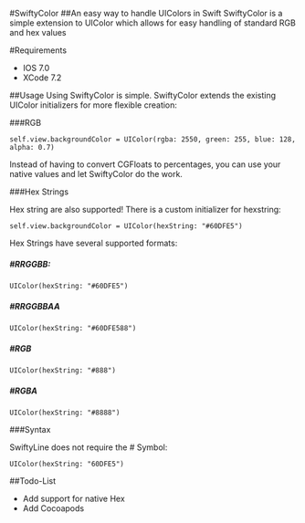 #SwiftyColor
##An easy way to handle UIColors in Swift
SwiftyColor is a simple extension to UIColor which allows for easy handling of standard RGB and hex values

#Requirements

* IOS 7.0
* XCode 7.2

##Usage
Using SwiftyColor is simple. SwiftyColor extends the existing UIColor initializers for more flexible creation:

###RGB

    self.view.backgroundColor = UIColor(rgba: 2550, green: 255, blue: 128, alpha: 0.7)
    
Instead of having to convert CGFloats to percentages, you can use your native values and let SwiftyColor do the work.

###Hex Strings

Hex string are also supported! There is a custom initializer for hexstring:

    self.view.backgroundColor = UIColor(hexString: "#60DFE5")

Hex Strings have several supported formats:

##### #RRGGBB:
    UIColor(hexString: "#60DFE5")
##### #RRGGBBAA
    UIColor(hexString: "#60DFE588")
##### #RGB
    UIColor(hexString: "#888")
##### #RGBA
    UIColor(hexString: "#8888")
    
###Syntax

SwiftyLine does not require the # Symbol:

    UIColor(hexString: "60DFE5")
    
##Todo-List

* Add support for native Hex
* Add Cocoapods




    






